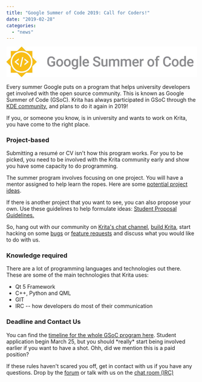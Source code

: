 ```yaml
---
title: "Google Summer of Code 2019: Call for Coders!"
date: "2019-02-28"
categories: 
  - "news"
---
```


![](images/GSoC2016Logo.jpg)

Every summer Google puts on a program that helps university developers get involved with the open source community. This is known as Google Summer of Code (GSoC). Krita has always participated in GSoC through the [KDE community](https://dot.kde.org/2019/02/27/google-summer-code-2019), and plans to do it again in 2019!

If you, or someone you know, is in university and wants to work on Krita, you have come to the right place.

### Project-based

Submitting a resumé or CV isn't how this program works. For you to be picked, you need to be involved with the Krita community early and show you have some capacity to do programming.

The summer program involves focusing on one project. You will have a mentor assigned to help learn the ropes. Here are some [potential project ideas](https://community.kde.org/GSoC/2019/Ideas#Krita).

If there is another project that you want to see, you can also propose your own. Use these guidelines to help formulate ideas: [Student Proposal Guidelines.](https://community.kde.org/GSoC#Student_proposal_guidelines)

So, hang out with our community on [Krita's chat channel](https://krita.org/en/irc/), [build Krita](https://docs.krita.org/en/untranslatable_pages/building_krita.html), start hacking on some [bugs](https://bugs.kde.org/buglist.cgi?bug_severity=critical&bug_severity=grave&bug_severity=major&bug_severity=crash&bug_severity=normal&bug_severity=minor&bug_status=UNCONFIRMED&bug_status=CONFIRMED&bug_status=REOPENED&list_id=1592597&product=krita&query_format=advanced) or [feature requests](https://bugs.kde.org/buglist.cgi?bug_severity=wishlist&bug_status=UNCONFIRMED&bug_status=CONFIRMED&bug_status=REOPENED&list_id=1592599&product=krita&query_format=advanced) and discuss what you would like to do with us.

### Knowledge required

There are a lot of programming languages and technologies out there. These are some of the main technologies that Krita uses:

- Qt 5 Framework
- C++, Python and QML
- GIT
- IRC -- how developers do most of their communication

### Deadline and Contact Us

You can find the [timeline for the whole GSoC program here](https://developers.google.com/open-source/gsoc/timeline). Student application begin March 25, but you should \*really\* start being involved earlier if you want to have a shot. Ohh, did we mention this is a paid position?

If these rules haven't scared you off, get in contact with us if you have any questions. Drop by the [forum](https://forum.kde.org/viewforum.php?f=136) or talk with us on the [chat room (IRC)](https://krita.org/irc/)
